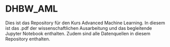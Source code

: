 # DHBW_AML

Dies ist das Repository für den Kurs Advanced Machine Learning. In diesem ist das .pdf der wissenschaftlichen Ausarbeitung und das begleitende Jupyter Notebook enthalten. Zudem sind alle Datenquellen in diesem Repository enthalten.
